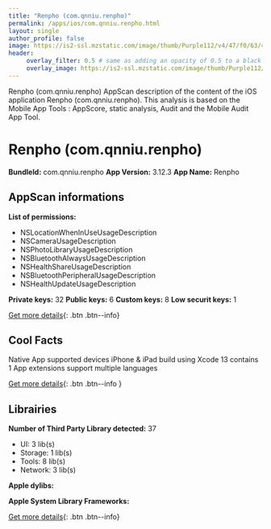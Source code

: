 ```yaml
---
title: "Renpho (com.qnniu.renpho)"
permalink: /apps/ios/com.qnniu.renpho.html
layout: single
author_profile: false
image: https://is2-ssl.mzstatic.com/image/thumb/Purple112/v4/47/f0/63/47f0630f-fef4-6f14-8796-455d8f680382/RENPHO-1x_U007emarketing-0-10-0-0-85-220.png/512x512bb.jpg
header: 
     overlay_filter: 0.5 # same as adding an opacity of 0.5 to a black background
     overlay_image: https://is2-ssl.mzstatic.com/image/thumb/Purple112/v4/47/f0/63/47f0630f-fef4-6f14-8796-455d8f680382/RENPHO-1x_U007emarketing-0-10-0-0-85-220.png/512x512bb.jpg
---
```

Renpho (com.qnniu.renpho) AppScan description of the content of the iOS application Renpho (com.qnniu.renpho). This analysis is based on the Mobile App Tools : AppScore, static analysis, Audit and the Mobile Audit App Tool.

# Renpho (com.qnniu.renpho)

**BundleId:** com.qnniu.renpho
**App Version:** 3.12.3
**App Name:** Renpho


## AppScan informations 

**List of permissions:** 
- NSLocationWhenInUseUsageDescription
- NSCameraUsageDescription
- NSPhotoLibraryUsageDescription
- NSBluetoothAlwaysUsageDescription
- NSHealthShareUsageDescription
- NSBluetoothPeripheralUsageDescription
- NSHealthUpdateUsageDescription
  
  
**Private keys:** 32
**Public keys:** 6
**Custom keys:** 8
**Low securit keys:** 1
  
[Get more details](/pricing.html){: .btn .btn--info}

## Cool Facts

Native App
supported devices iPhone & iPad
build using Xcode 13
contains 1 App extensions
support multiple languages
  
[Get more details](/pricing.html){: .btn .btn--info }

## Librairies 
**Number of Third Party Library detected:** 37
- UI: 3 lib(s)
- Storage: 1 lib(s)
- Tools: 8 lib(s)
- Network: 3 lib(s)


**Apple dylibs:**


**Apple System Library Frameworks:**


  
[Get more details](/pricing.html){: .btn .btn--info}

